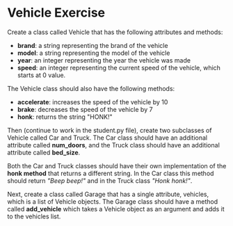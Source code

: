 # Vehicle Exercise
Create a class called Vehicle that has the following attributes and methods:

- **brand**: a string representing the brand of the vehicle
- **model**: a string representing the model of the vehicle
- **year**: an integer representing the year the vehicle was made
- **speed**: an integer representing the current speed of the vehicle, which starts at 0 value.

The Vehicle class should also have the following methods:

- **accelerate**: increases the speed of the vehicle by 10
- **brake**: decreases the speed of the vehicle by 7
- **honk**: returns the string "HONK!"

Then (continue to work in the student.py file), create two subclasses of Vehicle called Car and Truck. The Car class should have an additional attribute called **num_doors**, and the Truck class should have an additional attribute called **bed_size**. 

Both the Car and Truck classes should have their own implementation of the **honk method** that returns a different string. In the Car class this method should return *"Beep beep!"* and in the Truck class *"Honk honk!"*.

Next, create a class called Garage that has a single attribute, vehicles, which is a list of Vehicle objects. The Garage class should have a method called **add_vehicle** which takes a Vehicle object as an argument and adds it to the vehicles list.
